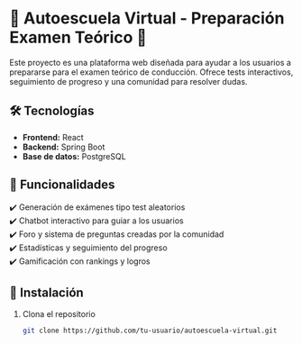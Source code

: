 # 🚗 Autoescuela Virtual - Preparación Examen Teórico 🚦  

Este proyecto es una plataforma web diseñada para ayudar a los usuarios a prepararse para el examen teórico de conducción. Ofrece tests interactivos, seguimiento de progreso y una comunidad para resolver dudas.  

## 🛠 Tecnologías  
- **Frontend:** React  
- **Backend:** Spring Boot  
- **Base de datos:** PostgreSQL  

## 📌 Funcionalidades  
✔️ Generación de exámenes tipo test aleatorios  
✔️ Chatbot interactivo para guiar a los usuarios  
✔️ Foro y sistema de preguntas creadas por la comunidad  
✔️ Estadísticas y seguimiento del progreso  
✔️ Gamificación con rankings y logros  

## 🚀 Instalación  
1. Clona el repositorio  
   ```sh
   git clone https://github.com/tu-usuario/autoescuela-virtual.git